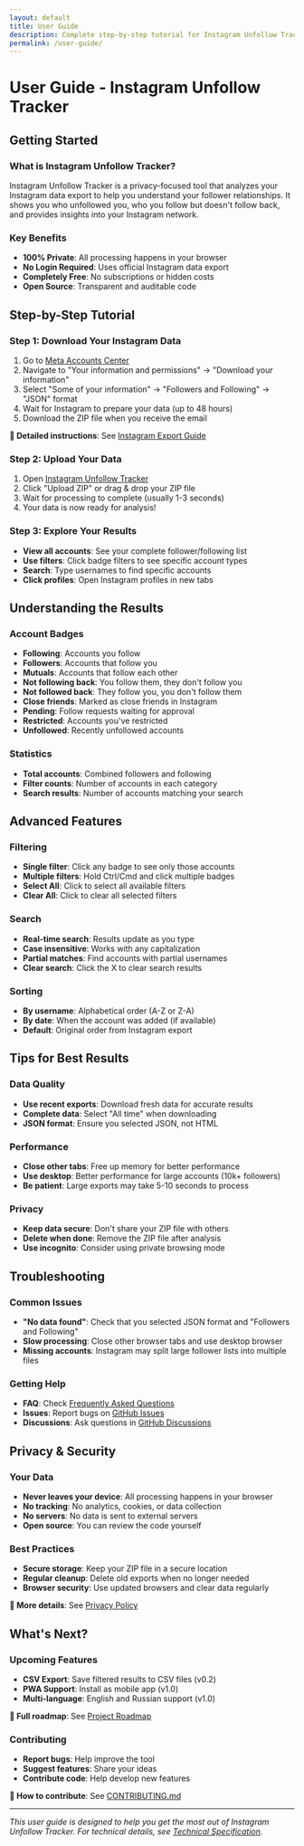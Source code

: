 ```yaml
---
layout: default
title: User Guide
description: Complete step-by-step tutorial for Instagram Unfollow Tracker
permalink: /user-guide/
---
```


# User Guide - Instagram Unfollow Tracker

## Getting Started

### What is Instagram Unfollow Tracker?
Instagram Unfollow Tracker is a privacy-focused tool that analyzes your Instagram data export to help you understand your follower relationships. It shows you who unfollowed you, who you follow but doesn't follow back, and provides insights into your Instagram network.

### Key Benefits
- **100% Private**: All processing happens in your browser
- **No Login Required**: Uses official Instagram data export
- **Completely Free**: No subscriptions or hidden costs
- **Open Source**: Transparent and auditable code

## Step-by-Step Tutorial

### Step 1: Download Your Instagram Data
1. Go to [Meta Accounts Center](https://accountscenter.instagram.com/)
2. Navigate to "Your information and permissions" → "Download your information"
3. Select "Some of your information" → "Followers and Following" → "JSON" format
4. Wait for Instagram to prepare your data (up to 48 hours)
5. Download the ZIP file when you receive the email

**📖 Detailed instructions**: See [Instagram Export Guide](instagram-export/)

### Step 2: Upload Your Data
1. Open [Instagram Unfollow Tracker](https://ignromanov.github.io/instagram-unfollow-tracker)
2. Click "Upload ZIP" or drag & drop your ZIP file
3. Wait for processing to complete (usually 1-3 seconds)
4. Your data is now ready for analysis!

### Step 3: Explore Your Results
- **View all accounts**: See your complete follower/following list
- **Use filters**: Click badge filters to see specific account types
- **Search**: Type usernames to find specific accounts
- **Click profiles**: Open Instagram profiles in new tabs

## Understanding the Results

### Account Badges
- **Following**: Accounts you follow
- **Followers**: Accounts that follow you
- **Mutuals**: Accounts that follow each other
- **Not following back**: You follow them, they don't follow you
- **Not followed back**: They follow you, you don't follow them
- **Close friends**: Marked as close friends in Instagram
- **Pending**: Follow requests waiting for approval
- **Restricted**: Accounts you've restricted
- **Unfollowed**: Recently unfollowed accounts

### Statistics
- **Total accounts**: Combined followers and following
- **Filter counts**: Number of accounts in each category
- **Search results**: Number of accounts matching your search

## Advanced Features

### Filtering
- **Single filter**: Click any badge to see only those accounts
- **Multiple filters**: Hold Ctrl/Cmd and click multiple badges
- **Select All**: Click to select all available filters
- **Clear All**: Click to clear all selected filters

### Search
- **Real-time search**: Results update as you type
- **Case insensitive**: Works with any capitalization
- **Partial matches**: Find accounts with partial usernames
- **Clear search**: Click the X to clear search results

### Sorting
- **By username**: Alphabetical order (A-Z or Z-A)
- **By date**: When the account was added (if available)
- **Default**: Original order from Instagram export

## Tips for Best Results

### Data Quality
- **Use recent exports**: Download fresh data for accurate results
- **Complete data**: Select "All time" when downloading
- **JSON format**: Ensure you selected JSON, not HTML

### Performance
- **Close other tabs**: Free up memory for better performance
- **Use desktop**: Better performance for large accounts (10k+ followers)
- **Be patient**: Large exports may take 5-10 seconds to process

### Privacy
- **Keep data secure**: Don't share your ZIP file with others
- **Delete when done**: Remove the ZIP file after analysis
- **Use incognito**: Consider using private browsing mode

## Troubleshooting

### Common Issues
- **"No data found"**: Check that you selected JSON format and "Followers and Following"
- **Slow processing**: Close other browser tabs and use desktop browser
- **Missing accounts**: Instagram may split large follower lists into multiple files

### Getting Help
- **FAQ**: Check [Frequently Asked Questions](faq/)
- **Issues**: Report bugs on [GitHub Issues](https://github.com/ignromanov/instagram-unfollow-tracker/issues)
- **Discussions**: Ask questions in [GitHub Discussions](https://github.com/ignromanov/instagram-unfollow-tracker/discussions)

## Privacy & Security

### Your Data
- **Never leaves your device**: All processing happens in your browser
- **No tracking**: No analytics, cookies, or data collection
- **No servers**: No data is sent to external servers
- **Open source**: You can review the code yourself

### Best Practices
- **Secure storage**: Keep your ZIP file in a secure location
- **Regular cleanup**: Delete old exports when no longer needed
- **Browser security**: Use updated browsers and clear data regularly

**📖 More details**: See [Privacy Policy](privacy/)

## What's Next?

### Upcoming Features
- **CSV Export**: Save filtered results to CSV files (v0.2)
- **PWA Support**: Install as mobile app (v1.0)
- **Multi-language**: English and Russian support (v1.0)

**📖 Full roadmap**: See [Project Roadmap](roadmap/)

### Contributing
- **Report bugs**: Help improve the tool
- **Suggest features**: Share your ideas
- **Contribute code**: Help develop new features

**📖 How to contribute**: See [CONTRIBUTING.md](https://github.com/ignromanov/instagram-unfollow-tracker/blob/main/CONTRIBUTING.md)

---

*This user guide is designed to help you get the most out of Instagram Unfollow Tracker. For technical details, see [Technical Specification](tech-spec/).*
